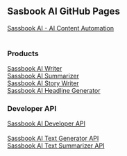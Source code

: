 ## Sasbook AI GitHub Pages

[Sassbook AI - AI Content Automation](https://sassbook.com "AI writing, AI Summarization, AI Story Generation, AI Title Generation")
<br><br>

### Products

[Sassbook AI Writer](https://sassbook.com/ai-writer "AI Writer: Faster and better AI text generation with this AI writing assistant")
<br>
[Sassbook AI Summarizer](https://sassbook.com/ai-summarizer "AI Summarizer: Human-like text summary generator to summarize your text content in seconds rather than hours ")
<br>
[Sassbook AI Story Writer](https://sassbook.com/ai-story-writer "AI Story Writer: Be a prolific story author with this automatic story generator. Write stories at will - any time, every time without being blocked for inspiration")
<br>
[Sassbook AI Headline Generator](https://sassbook.com/ai-headline-generator "AI Title Generator: Automatically generate impactful titles, headlines, taglines, or heading from your text content. Ensure your content receives the attention it deserves with catchy headlines.")

### Developer API

[Sassbook AI Developer API](https://sassbook.com/developer-api "AI Text Generator API and AI Summarizer API for modern text content automation")
<br><br>
[Sassbook AI Text Generator API](https://sassbook.com/ai-text-generator-api "AI Text Generator API to power you text content generation workflows")
<br>
[Sassbook AI Text Summarizer API](https://sassbook.com/ai-text-summarizer-api "AI Text Summarizer API to power you text content curation workflows")
<br>

